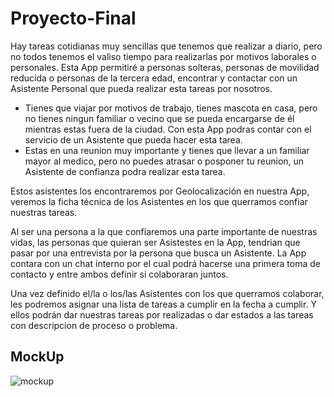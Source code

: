 # Proyecto-Final

Hay tareas cotidianas muy sencillas que tenemos que realizar a diario, pero no todos tenemos el valiso tiempo para realizarlas por motivos laborales o personales. Esta App permitiré a personas solteras, personas de movilidad reducida o personas de la tercera edad, encontrar y contactar con un Asistente Personal que pueda realizar esta tareas por nosotros.

- Tienes que viajar por motivos de trabajo, tienes mascota en casa, pero no tienes ningun familiar o vecino que se pueda encargarse de él mientras estas fuera de la ciudad. Con esta App podras contar con el servicio de un Asistente que pueda hacer esta tarea. 
- Estas en una reunion muy importante y tienes que llevar a un familiar mayor al medico, pero no puedes atrasar o posponer tu reunion, un Asistente de confianza podra realizar esta tarea. 

Estos asistentes los encontraremos por Geolocalización en nuestra App, veremos la ficha técnica de los Asistentes en los que querramos confiar nuestras tareas. 

Al ser una persona a la que confiaremos una parte importante de nuestras vidas, las personas que quieran ser Asistestes en la App, tendrian que pasar por una entrevista por la persona que busca un Asistente. La App contara con un chat interno por el cual podrá hacerse una primera toma de contacto y entre ambos definir si colaboraran juntos. 

Una vez definido el/la o los/las Asistentes con los que querramos colaborar, les podremos asignar una lista de tareas a cumplir en la fecha a cumplir. Y ellos podrán dar nuestras tareas por realizadas o dar estados a las tareas con descripcion de proceso o problema.

## MockUp

![mockup](https://user-images.githubusercontent.com/36664604/51808031-e8ec2000-228e-11e9-83a0-570dfcd5f4b0.jpg)
